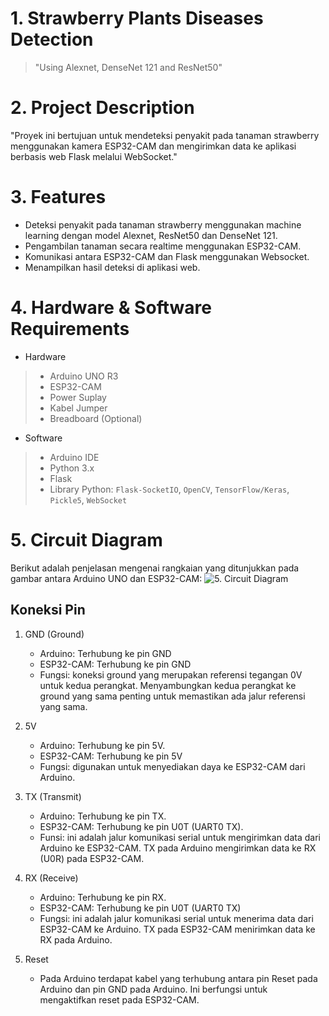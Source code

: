 # 1. Strawberry Plants Diseases Detection
> "Using Alexnet, DenseNet 121 and ResNet50"

# 2. Project Description
"Proyek ini bertujuan untuk mendeteksi penyakit pada tanaman strawberry menggunakan kamera ESP32-CAM dan mengirimkan data ke aplikasi berbasis web Flask melalui WebSocket."

# 3. Features
* Deteksi penyakit pada tanaman strawberry menggunakan machine learning dengan model Alexnet, ResNet50 dan DenseNet 121.
* Pengambilan tanaman secara realtime menggunakan ESP32-CAM.
* Komunikasi antara ESP32-CAM dan Flask menggunakan Websocket.
* Menampilkan hasil deteksi di aplikasi web.

# 4. Hardware & Software Requirements
* Hardware
> * Arduino UNO R3
> * ESP32-CAM
> * Power Suplay
> * Kabel Jumper
> * Breadboard (Optional)
* Software
> * Arduino IDE
> * Python 3.x
> * Flask
> * Library Python: `Flask-SocketIO`, `OpenCV`, `TensorFlow/Keras`, `Pickle5`, `WebSocket`

# 5. Circuit Diagram
Berikut adalah penjelasan mengenai rangkaian yang ditunjukkan pada gambar antara Arduino UNO dan ESP32-CAM:
![5. Circuit Diagram]("sketch_arduino/Sketch_esp32-cam.png")

## Koneksi Pin
1. GND (Ground)
   * Arduino: Terhubung ke pin GND
   * ESP32-CAM: Terhubung ke pin GND
   * Fungsi: koneksi ground yang merupakan referensi tegangan 0V untuk kedua perangkat. Menyambungkan kedua perangkat ke ground yang sama penting untuk memastikan ada jalur referensi yang sama.

2. 5V
   * Arduino: Terhubung ke pin 5V.
   * ESP32-CAM: Terhubung ke pin 5V
   * Fungsi: digunakan untuk menyediakan daya ke ESP32-CAM dari Arduino.

3. TX (Transmit)
   * Arduino: Terhubung ke pin TX.
   * ESP32-CAM: Terhubung ke pin U0T (UART0 TX).
   * Funsi: ini adalah jalur komunikasi serial untuk mengirimkan data dari Arduino ke ESP32-CAM. TX pada Arduino mengirimkan data ke RX (U0R) pada ESP32-CAM.

4. RX (Receive)
   * Arduino: Terhubung ke pin RX.
   * ESP32-CAM: Terhubung ke pin U0T (UART0 TX)
   * Fungsi: ini adalah jalur komunikasi serial untuk menerima data dari ESP32-CAM ke Arduino. TX pada ESP32-CAM menirimkan data ke RX pada Arduino.

5. Reset
   * Pada Arduino terdapat kabel yang terhubung antara pin Reset pada Arduino dan pin GND pada Arduino. Ini berfungsi untuk mengaktifkan reset pada ESP32-CAM.

